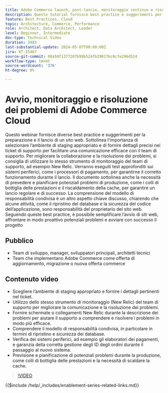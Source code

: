 ```yaml
---
title: Adobe Commerce launch, post-lancio, monitoraggio continuo e risoluzione dei problemi
description: Questo tutorial fornisce best practice e suggerimenti per preparare e avviare un sito web. Scegli l’ambiente di staging corretto, fornendo i dettagli rilevanti nei ticket di supporto e utilizzando lo stesso strumento di monitoraggio del team di supporto per una comunicazione migliore. Sottolineare la necessità di eseguire test approfonditi sui sistemi periferici, ad esempio i processori di pagamento, e di pianificare potenziali problemi di produzione, come i colli di bottiglia delle prestazioni e il riscaldamento della cache. Vengono inoltre sottolineati la comunicazione efficace, la pianificazione proattiva e la comprensione del modello di responsabilità condivisa. Seguendo queste best practice, gli avvii di siti web possono essere più fluidi e di successo.
feature: Best Practices, Cloud
topic: Architecture, Commerce, Performance
role: Architect, Data Architect, Leader
level: Beginner, Intermediate
doc-type: Technical Video
duration: 3483
last-substantial-update: 2024-05-07T00:00:00Z
jira: KT-15467
source-git-commit: 88a50f1377207b99b524fb29017bc0cfe296d524
workflow-type: tm+mt
source-wordcount: '376'
ht-degree: 0%

---
```


# Avvio, monitoraggio e risoluzione dei problemi di Adobe Commerce Cloud

Questo webinar fornisce diverse best practice e suggerimenti per la preparazione e il lancio di un sito web. Sottolinea l’importanza di selezionare l’ambiente di staging appropriato e di fornire dettagli precisi nei ticket di supporto per facilitare una comunicazione efficace con il team di supporto. Per migliorare la collaborazione e la risoluzione dei problemi, si consiglia di utilizzare lo stesso strumento di monitoraggio del team di supporto, ad esempio New Relic. Verranno eseguiti test approfonditi sui sistemi periferici, come i processori di pagamento, per garantirne il corretto funzionamento durante il lancio. Il documento sottolinea anche la necessità di prevedere e pianificare potenziali problemi di produzione, come i colli di bottiglia delle prestazioni e il riscaldamento della cache, per garantire un lancio regolare e di successo. La comprensione del modello di responsabilità condivisa è un altro aspetto chiave discusso, chiarendo che alcune attività, come il ripristino del database e la sicurezza del codice dell’applicazione, sono responsabilità del proprietario del sito web. Seguendo queste best practice, è possibile semplificare l’avvio di siti web, affrontare in modo proattivo potenziali problemi e avviare con successo il progetto

## Pubblico

* Team di sviluppo, manager, sviluppatori principali, architetti tecnici
* Team che implementano Adobe Commerce come offerta di aggiornamento, migrazione o nuova offerta commerce

## Contenuto video

* Scegliere l’ambiente di staging appropriato e fornire i dettagli pertinenti nel ticket.
* Utilizzo dello stesso strumento di monitoraggio (New Relic) del team di supporto per migliorare la comunicazione e la risoluzione dei problemi.
* Fornire schermate o collegamenti New Relic durante la descrizione dei problemi per aiutare il supporto a comprendere e risolvere i problemi in modo più efficace.
* Comprendere il modello di responsabilità condivisa, in particolare in termini di ripristino e sicurezza dei database.
* Verifica dei sistemi periferici, ad esempio gli elaboratori dei pagamenti, e garanzia della corretta gestione degli ID degli ordini durante il passaggio al nuovo sistema.
* Previsione e pianificazione di potenziali problemi durante la produzione, come colli di bottiglia delle prestazioni e la necessità di scaldare la cache.


>[!VIDEO](https://video.tv.adobe.com/v/3428990?learn=on)

{{$include /help/_includes/enablement-series-related-links.md}}
